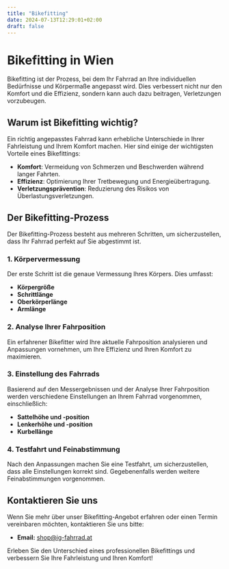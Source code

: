 ```yaml
---
title: "Bikefitting"
date: 2024-07-13T12:29:01+02:00
draft: false
---
```


# Bikefitting in Wien

Bikefitting ist der Prozess, bei dem Ihr Fahrrad an Ihre individuellen Bedürfnisse und Körpermaße angepasst wird. Dies verbessert nicht nur den Komfort und die Effizienz, sondern kann auch dazu beitragen, Verletzungen vorzubeugen.

## Warum ist Bikefitting wichtig?

Ein richtig angepasstes Fahrrad kann erhebliche Unterschiede in Ihrer Fahrleistung und Ihrem Komfort machen. Hier sind einige der wichtigsten Vorteile eines Bikefittings:

- **Komfort**: Vermeidung von Schmerzen und Beschwerden während langer Fahrten.
- **Effizienz**: Optimierung Ihrer Tretbewegung und Energieübertragung.
- **Verletzungsprävention**: Reduzierung des Risikos von Überlastungsverletzungen.

## Der Bikefitting-Prozess

Der Bikefitting-Prozess besteht aus mehreren Schritten, um sicherzustellen, dass Ihr Fahrrad perfekt auf Sie abgestimmt ist.

### 1. Körpervermessung

Der erste Schritt ist die genaue Vermessung Ihres Körpers. Dies umfasst:

- **Körpergröße**
- **Schrittlänge**
- **Oberkörperlänge**
- **Armlänge**

### 2. Analyse Ihrer Fahrposition

Ein erfahrener Bikefitter wird Ihre aktuelle Fahrposition analysieren und Anpassungen vornehmen, um Ihre Effizienz und Ihren Komfort zu maximieren.

### 3. Einstellung des Fahrrads

Basierend auf den Messergebnissen und der Analyse Ihrer Fahrposition werden verschiedene Einstellungen an Ihrem Fahrrad vorgenommen, einschließlich:

- **Sattelhöhe und -position**
- **Lenkerhöhe und -position**
- **Kurbellänge**

### 4. Testfahrt und Feinabstimmung

Nach den Anpassungen machen Sie eine Testfahrt, um sicherzustellen, dass alle Einstellungen korrekt sind. Gegebenenfalls werden weitere Feinabstimmungen vorgenommen.

## Kontaktieren Sie uns

Wenn Sie mehr über unser Bikefitting-Angebot erfahren oder einen Termin vereinbaren möchten, kontaktieren Sie uns bitte:

- **Email:** shop@ig-fahrrad.at

Erleben Sie den Unterschied eines professionellen Bikefittings und verbessern Sie Ihre Fahrleistung und Ihren Komfort!
